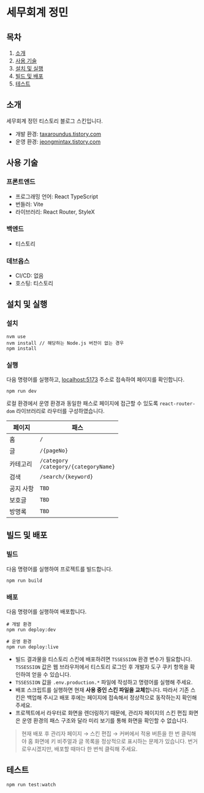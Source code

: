 # 세무회계 정민

## 목차

1. [소개](#소개)
2. [사용 기술](#사용-기술)
3. [설치 및 실행](#설치-및-실행)
4. [빌드 및 배포](#빌드-및-배포)
5. [테스트](#테스트)

## 소개

세무회계 정민 티스토리 블로그 스킨입니다.

- 개발 환경: [taxaroundus.tistory.com](https://taxaroundus.tistory.com)
- 운영 환경: [jeongmintax.tistory.com](https://jeongmintax.tistory.com)

## 사용 기술

### 프론트엔드

- 프로그래밍 언어: React TypeScript
- 번들러: Vite
- 라이브러리: React Router, StyleX

### 백엔드

- 티스토리

### 데브옵스

- CI/CD: 없음
- 호스팅: 티스토리

## 설치 및 실행

### 설치

```shell
nvm use
nvm install // 해당하는 Node.js 버전이 없는 경우
npm install
```

### 실행

다음 명령어를 실행하고, [localhost:5173](http://localhost:5173) 주소로 접속하여 페이지를 확인합니다.

```shell
npm run dev
```

로컬 환경에서 운영 환경과 동일한 패스로 페이지에 접근할 수 있도록 `react-router-dom` 라이브러리로 라우터를 구성하였습니다.

| 페이지    | 패스                                        |
| --------- | ------------------------------------------- |
| 홈        | `/`                                         |
| 글        | `/{pageNo}`                                 |
| 카테고리  | `/category`<br />`/category/{categoryName}` |
| 검색      | `/search/{keyword}`                         |
| 공지 사항 | `TBD`                                       |
| 보호글    | `TBD`                                       |
| 방명록    | `TBD`                                       |

## 빌드 및 배포

### 빌드

다음 명령어를 실행하여 프로젝트를 빌드합니다.

```shell
npm run build
```

### 배포

다음 명령어를 실행하여 배포합니다.

```shell
# 개발 환경
npm run deploy:dev

# 운영 환경
npm run deploy:live
```

- 빌드 결과물을 티스토리 스킨에 배포하려면 `TSSESSION` 환경 변수가 필요합니다. `TSSESSION` 값은 웹 브라우저에서 티스토리 로그인 후 개발자 도구 쿠키 항목을 확인하여 얻을 수 있습니다.
- `TSSESSION` 값을 `.env.production.*` 파일에 작성하고 명령어를 실행해 주세요.
- 배포 스크립트를 실행하면 현재 **사용 중인 스킨 파일을 교체**합니다. 따라서 기존 스킨은 백업해 주시고 배포 후에는 페이지에 접속해서 정상적으로 동작하는지 확인해 주세요.
- 프로젝트에서 라우터로 화면을 렌더링하기 때문에, 관리자 페이지의 스킨 편집 화면은 운영 환경의 패스 구조와 달라 미리 보기를 통해 화면을 확인할 수 없습니다.

> 현재 배포 후 관리자 페이지 → 스킨 편집 → 커버에서 적용 버튼을 한 번 클릭해야 홈 화면에 키 비주얼과 글 목록을 정상적으로 표시하는 문제가 있습니다. 번거로우시겠지만, 배포할 때마다 한 번씩 클릭해 주세요.

## 테스트

```shell
npm run test:watch
```
